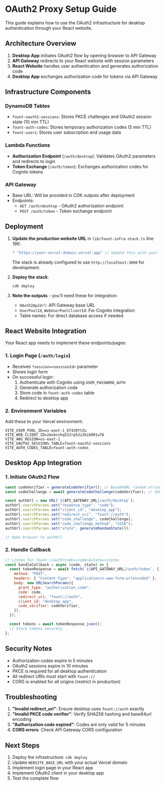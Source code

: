 # OAuth2 Proxy Setup Guide

This guide explains how to use the OAuth2 infrastructure for desktop authentication through your React website.

## Architecture Overview

1. **Desktop App** initiates OAuth2 flow by opening browser to API Gateway
2. **API Gateway** redirects to your React website with session parameters
3. **React Website** handles user authentication and generates authorization code
4. **Desktop App** exchanges authorization code for tokens via API Gateway

## Infrastructure Components

### DynamoDB Tables

- `fount-oauth2-sessions`: Stores PKCE challenges and OAuth2 session state (10 min TTL)
- `fount-auth-codes`: Stores temporary authorization codes (5 min TTL)
- `fount-users`: Stores user subscription and usage data

### Lambda Functions

- **Authorization Endpoint** (`/auth/desktop`): Validates OAuth2 parameters and redirects to login
- **Token Exchange** (`/auth/token`): Exchanges authorization codes for Cognito tokens

### API Gateway

- Base URL: Will be provided in CDK outputs after deployment
- Endpoints:
  - `GET /auth/desktop` - OAuth2 authorization endpoint
  - `POST /auth/token` - Token exchange endpoint

## Deployment

1. **Update the production website URL** in `lib/fount-infra-stack.ts` line 196:

   ```typescript
   ? "https://your-vercel-domain.vercel.app" // Update this with your actual production domain
   ```

   The stack is already configured to use `http://localhost:3000` for development.

2. **Deploy the stack**:

   ```bash
   cdk deploy
   ```

3. **Note the outputs** - you'll need these for integration:
   - `OAuth2ApiUrl`: API Gateway base URL
   - `UserPoolId`, `WebUserPoolClientId`: For Cognito integration
   - Table names: For direct database access if needed

## React Website Integration

Your React app needs to implement these endpoints/pages:

### 1. Login Page (`/auth/login`)

- Receives `?session=<sessionId>` parameter
- Shows login form
- On successful login:
  1. Authenticate with Cognito using `USER_PASSWORD_AUTH`
  2. Generate authorization code
  3. Store code in `fount-auth-codes` table
  4. Redirect to desktop app

### 2. Environment Variables

Add these to your Vercel environment:

```
VITE_USER_POOL_ID=us-east-1_bT420YtZu
VITE_WEB_CLIENT_ID=2msbcnhq522rp53i2kib091u76
VITE_AWS_REGION=us-east-1
VITE_OAUTH2_SESSIONS_TABLE=fount-oauth2-sessions
VITE_AUTH_CODES_TABLE=fount-auth-codes
```

## Desktop App Integration

### 1. Initiate OAuth2 Flow

```javascript
const codeVerifier = generateCodeVerifier(); // Base64URL random string
const codeChallenge = await generateCodeChallenge(codeVerifier); // SHA256 hash

const authUrl = new URL(`${API_GATEWAY_URL}/auth/desktop`);
authUrl.searchParams.set("response_type", "code");
authUrl.searchParams.set("client_id", "desktop_app");
authUrl.searchParams.set("redirect_uri", "fount://auth");
authUrl.searchParams.set("code_challenge", codeChallenge);
authUrl.searchParams.set("code_challenge_method", "S256");
authUrl.searchParams.set("state", generateRandomState());

// Open browser to authUrl
```

### 2. Handle Callback

```javascript
// Listen for fount://auth?code=<code>&state=<state>
const handleCallback = async (code, state) => {
  const tokenResponse = await fetch(`${API_GATEWAY_URL}/auth/token`, {
    method: "POST",
    headers: { "Content-Type": "application/x-www-form-urlencoded" },
    body: new URLSearchParams({
      grant_type: "authorization_code",
      code: code,
      redirect_uri: "fount://auth",
      client_id: "desktop_app",
      code_verifier: codeVerifier,
    }),
  });

  const tokens = await tokenResponse.json();
  // Store tokens securely
};
```

## Security Notes

- Authorization codes expire in 5 minutes
- OAuth2 sessions expire in 10 minutes
- PKCE is required for all desktop authentication
- All redirect URIs must start with `fount://`
- CORS is enabled for all origins (restrict in production)

## Troubleshooting

1. **"Invalid redirect_uri"**: Ensure desktop uses `fount://auth` exactly
2. **"Invalid PKCE code verifier"**: Verify SHA256 hashing and base64url encoding
3. **"Authorization code expired"**: Codes are only valid for 5 minutes
4. **CORS errors**: Check API Gateway CORS configuration

## Next Steps

1. Deploy the infrastructure: `cdk deploy`
2. Update `WEBSITE_BASE_URL` with your actual Vercel domain
3. Implement login page in your React app
4. Implement OAuth2 client in your desktop app
5. Test the complete flow
